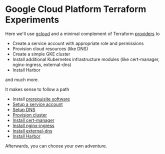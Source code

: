 # Google Cloud Platform Terraform Experiments

Here we'll use [gcloud](https://cloud.google.com/sdk/gcloud) and a minimal complement of Terraform [providers](https://www.terraform.io/docs/providers/index.html) to

* Create a service account with appropriate role and permissions
* Provision cloud resources (like DNS)
* Create a simple GKE cluster 
* Install additional Kubernetes infrastructure modules (like cert-manager, nginx-ingress, external-dns)
* Install Harbor

and much more.

It makes sense to follow a path

* Install [prerequisite software](https://github.com/pacphi/tf4k8s/tree/master/bom)
* [Setup a service account](iam)
* [Setup DNS](dns)
* [Provision cluster](cluster)
* [Install cert-manager](certmanager)
* [Install nginx-ingress](../k8s/nginx-ingress)
* [Install external-dns](external-dns)
* [Install Harbor](../k8s/harbor)

Afterwards, you can choose your own adventure.